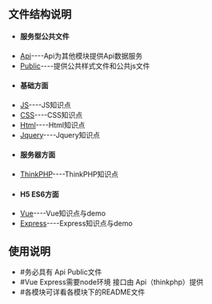 <h2>文件结构说明</h2>
<ul>
<li><h4>服务型公共文件</h4></li>
<li><a href="Api/">Api</a>----Api为其他模块提供Api数据服务</li>
<li><a href="Public/">Public</a>----提供公共样式文件和公共js文件</li>
</ul>

<ul>
<li><h4>基础方面</h4></li>
<li><a href="JS/">JS</a>----JS知识点</li>
<li><a href="CSS/">CSS</a>----CSS知识点</li>
<li><a href="Html/">Html</a>----Html知识点</li>
<li><a href="Jquery/">Jquery</a>----Jquery知识点</li>

</ul>

<ul>
<li><h4>服务器方面</h4></li>
<li><a href="ThinkPHP/">ThinkPHP</a>----ThinkPHP知识点</li>
</ul>

<ul>
<li><h4>H5 ES6方面</h4></li>
<li><a href="Vue/">Vue</a>----Vue知识点与demo</li>
<li><a href="Express/">Express</a>----Express知识点与demo</li>
</ul>
<h2>使用说明</h2>

<ul>
<li>#务必具有  Api  Public文件</li>
<li>#Vue Express需要node环境  接口由 Api（thinkphp）提供</li>
<li>#各模块可详看各模块下的README文件</li>
</ul>